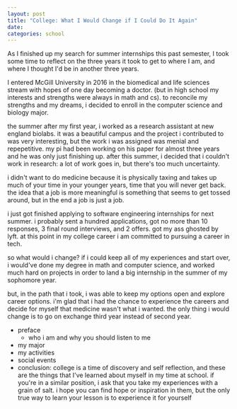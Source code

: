 ```yaml
---
layout: post
title: "College: What I Would Change if I Could Do It Again"
date:  
categories: school
---
```


As I finished up my search for summer internships this past semester, I took some time to reflect on the three years it took to get to where I am, and where I thought I'd be in another three years. 

I entered McGill University in 2016 in the biomedical and life sciences stream with hopes of one day becoming a doctor. (but in high school my interests and strengths were always in math and cs). to reconcile my strengths and my dreams, i decided to enroll in the computer science and biology major. 

the summer after my first year, i worked as a research assistant at new england biolabs. it was a beautiful campus and the project i contributed to was very interesting, but the work i was assigned was menial and repepetitive. my pi had been working on his paper for almost three years and he was only just finishing up. after this summer, i decided that i couldn't work in research: a lot of work goes in, but there's too much uncertainty.

i didn't want to do medicine because it is physically taxing and takes up much of your time in your younger years, time that you will never get back. the idea that a job is more meaningful is something that seems to get tossed around, but in the end a job is just a job.

i just got finished applying to software engineering internships for next summer. i probably sent a hundred applications, got no more than 10 responses, 3 final round interviews, and 2 offers. got my ass ghosted by lyft. at this point in my college career i am committed to pursuing a career in tech.

so what would i change? if i could keep all of my experiences and start over, i would've done my degree in math and computer science, and worked much hard on projects in order to land a big internship in the summer of my sophomore year.

but, in the path that i took, i was able to keep my options open and explore career options. i'm glad that i had the chance to experience the careers and decide for myself that medicine wasn't what i wanted. the only thing i would change is to go on exchange third year instead of second year.


- preface
  - who i am and why you should listen to me
- my major
- my activities
- social events
- conclusion: college is a time of discovery and self reflection, and these are the things that I've learned about myself in my time at school. if you're in a similar position, i ask that you take my experiences with a grain of salt. i hope you can find hope or inspiration in them, but the only true way to learn your lesson is to experience it for yourself